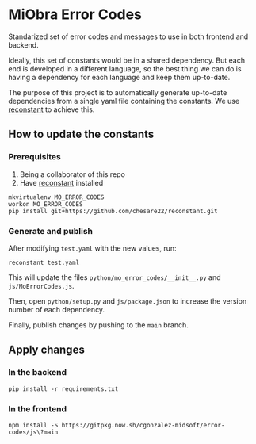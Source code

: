 # MiObra Error Codes

Standarized set of error codes and messages to use in both frontend and backend.

Ideally, this set of constants would be in a shared dependency. But each end is developed in a different language, so the best thing we can do is having a dependency for each language and keep them up-to-date.

The purpose of this project is to automatically generate up-to-date dependencies from a single yaml file containing the constants. We use [reconstant](https://github.com/chesare22/reconstant) to achieve this.

## How to update the constants

### Prerequisites

1. Being a collaborator of this repo
2. Have [reconstant](https://github.com/chesare22/reconstant) installed

```
mkvirtualenv MO_ERROR_CODES 
workon MO_ERROR_CODES
pip install git+https://github.com/chesare22/reconstant.git
```

### Generate and publish

After modifying `test.yaml` with the new values, run:
```
reconstant test.yaml
```

This will update the files `python/mo_error_codes/__init__.py` and `js/MoErrorCodes.js`.

Then, open `python/setup.py` and `js/package.json` to increase the version number of each dependency.

Finally, publish changes by pushing to the `main` branch.

## Apply changes

### In the backend
```
pip install -r requirements.txt
```

### In the frontend
```
npm install -S https://gitpkg.now.sh/cgonzalez-midsoft/error-codes/js\?main
```
